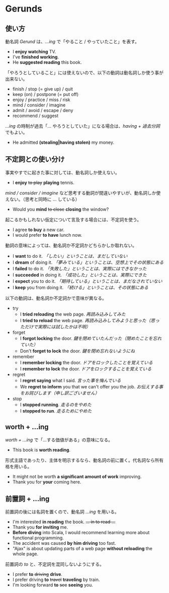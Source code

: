 # Gerunds

## 使い方

動名詞 _Gerund_ は、_...ing_ で「やること / やっていたこと」を表す。

* I __enjoy watching__ TV.
* I've __finished working__.
* He __suggested reading__ this book.

「やろうとしていること」には使えないので、以下の動詞は動名詞しか使う事が出来ない。

* finish / stop (= give up)  / quit
* keep (on) / postpone (= put off)
* enjoy / practice / miss / risk
* mind / consider / imagine
* admit / avoid / escape / deny
* recommend / suggest

_...ing_ の時制が過去「... やろうとしていた」になる場合は、_having + 過去分詞_ でもよい。

* He admitted __(stealing|having stolen)__ my money.

## 不定詞との使い分け

事実やすでに起きた事に対しては、動名詞しか使えない。

* I __enjoy__ <del>to play</del> __playing__ tennis.

_mind / consider / imagine_ など思考する動詞が間違いやすいが、動名詞しか使えない。（思考と同時に ... している）

* Would you __mind__ <del>to close</del> __closing__ the window?

起こるかもしれない仮定について言及する場合には、不定詞を使う。

* I agree __to buy__ a new car.
* I would prefer __to have__ lunch now.

動詞の意味によっては、動名詞か不定詞かどちらかしか取れない。

* I __want__ to do it. _「したい」ということは、まだしていない_
* I __dream__ of doing it. _「夢みている」ということは、空想上でその状態にある_
* I __failed__ to do it. _「失敗した」ということは、実際にはできなかった_
* I __succeeded__ in doing it. _「成功した」ということは、実際にできた_
* I __expect__ you to do it. _「期待している」ということは、まだなされていない_
* I __keep__ you from doing it. _「続ける」ということは、その状態にある_

以下の動詞は、動名詞か不定詞かで意味が異なる。

* try
    * I __tried reloading__ the web page. _再読み込みしてみた_
    * I __tried to reload__ the web page. _再読み込みしてみようと思った（思っただけで実際には試したかは不明）_
* forget
    * I __forgot locking__ the door. _鍵を閉めていたんだった（閉めたことを忘れていた）_
    * Don't __forget to lock__ the door. _鍵を閉め忘れないようにね_
* remember
    * I __remember locking__ the door. _ドアをロックしたことを覚えている_
    * I __remember to lock__ the door. _ドアをロックすることを覚えている_
* regret
    * I __regret saying__ what I said. _言った事を悔んでいる_
    * We __regret to inform__ you that we can't offer you the job. _お伝えする事をお詫びします（申し訳ございません）_
* stop
    * I __stopped running__. _走るのをやめた_
    * I __stopped to run__. _走るためにやめた_

## worth + ...ing

_worth + ...ing_ で「...する価値がある」の意味になる。

* This book is __worth reading__.

形式主語であったり、主体を明示するなら、動名詞の前に置く。代名詞なら所有格を用いる。

* It might not be worth __a significant amount of work__ improving.
* Thank you for __your__ coming here.

## 前置詞 + ...ing

前置詞の後には名詞を置くので、動名詞 _...ing_ を用いる。

* I'm interested __in reading__ the book. <del>... in to read ...</del>
* Thank you __for inviting__ me.
* __Before diving__ into Scala, I would recommend learning more about functional programming.
* The accident was caused __by him driving__ too fast.
* "Ajax" is about updating parts of a web page __without reloading__ the whole page.

前置詞の _to_ と、不定詞を混同しないようにする。

* I prefer __to__ <del>driving</del> __drive__.
* I prefer driving __to__ <del>travel</del> __traveling__ by train.
* I'm looking forward __to__ <del>see</del> __seeing__ you.


